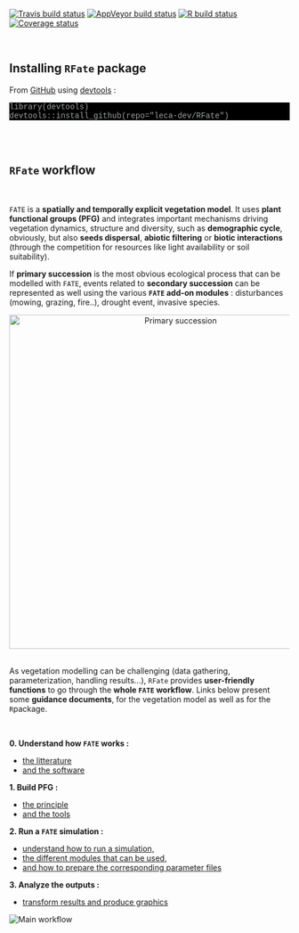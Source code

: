 [![Travis build status](https://travis-ci.org/leca-dev/RFate.svg?branch=RFate)](https://travis-ci.org/leca-dev/RFate)
[![AppVeyor build status](https://ci.appveyor.com/api/projects/status/github/leca-dev/RFate?branch=RFate&svg=true)](https://ci.appveyor.com/project/leca-dev/RFate)
[![R build status](https://github.com/leca-dev/RFate/workflows/R-CMD-check/badge.svg)](https://github.com/leca-dev/RFate/actions)
[![Coverage status](https://codecov.io/gh/leca-dev/RFate/branch/RFate/graph/badge.svg)](https://codecov.io/github/leca-dev/RFate?branch=RFate)


<style>
pre.bash {
 background-color: black;
 color: #9ea1a3;
 font-family: Consolas,Monaco,Lucida Console,Liberation Mono,DejaVu Sans Mono,Bitstream Vera Sans Mono,Courier New, monospace;
}
pre.grey {
 background-color: white;
 border-style: solid;
 border-color: #8b8d8f;
 color: #8b8d8f;
 font-family: Consolas,Monaco,Lucida Console,Liberation Mono,DejaVu Sans Mono,Bitstream Vera Sans Mono,Courier New, monospace;
}
.zoom p {
width:600px;
margin-left: auto;
margin-right: auto;
}
.zoom p:hover {
width:1200px;
position: relative;
z-index: 10;
}
</style>


<br/>


## <i class="fa fa-tools"></i> Installing `RFate` package

From [GitHub](https://github.com/leca-dev/RFate) using [devtools](https://cran.r-project.org/web/packages/devtools/index.html) :

<pre class = "bash">
library(devtools)
devtools::install_github(repo="leca-dev/RFate")
</pre>

<br/><br/>



## <i class="fas fa-shoe-prints"></i> `RFate` workflow

<br/>

`FATE` is a **spatially and temporally explicit vegetation model**. 
It uses **plant functional groups (PFG)** and integrates important 
mechanisms driving vegetation dynamics, structure and diversity, 
such as **demographic cycle**, obviously, but also **seeds dispersal**, 
**abiotic filtering** or **biotic interactions** (through the competition 
for resources like light availability or soil suitability).

If **primary succession** is the most obvious ecological process that 
can be modelled with `FATE`, events related to **secondary succession** 
can be represented as well using the various **`FATE` add-on modules** : 
disturbances (mowing, grazing, fire..), drought event, invasive species.

<div style="text-align:center;">
<img src="https://leca-dev.github.io/RFate/articles/pictures/SCHEMA_succession1.jpg" alt="Primary succession" style="width:600px;"></img>
</div>

<br/>

As vegetation modelling can be challenging (data gathering, parameterization, 
handling results...), `RFate` provides **user-friendly functions** to go through 
the **whole `FATE` workflow**. Links below present some **guidance documents**, for the 
vegetation model as well as for the `R`package.

<br/>

**0. Understand how `FATE` works :**

- [the litterature](https://leca-dev.github.io/RFate/articles/fate_tutorial_0_publications.html)
- [and the software](https://leca-dev.github.io/RFate/articles/fate_tutorial_0_modelling_framework.html)

**1. Build PFG :**

- [the principle](https://leca-dev.github.io/RFate/articles/fate_tutorial_1_PFG.html)
- [and the tools](https://leca-dev.github.io/RFate/articles/rfate_tutorial_1_PFG.html)
    
**2. Run a `FATE` simulation :**

- [understand how to run a simulation,](https://leca-dev.github.io/RFate/articles/fate_tutorial_2_RUN_SIMULATION.html)
- [the different modules that can be used,](https://leca-dev.github.io/RFate/articles/fate_tutorial_3_MODULES.html)
- [and how to prepare the corresponding parameter files](https://leca-dev.github.io/RFate/articles/rfate_tutorial_2_params.html)
    
**3. Analyze the outputs :**

- [transform results and produce graphics](https://leca-dev.github.io/RFate/articles/rfate_tutorial_3_graphics.html)


<div class="zoom">
<p><img src="https://leca-dev.github.io/RFate/articles/pictures/SCHEMA_FATE_WORKFLOW.png" alt="Main workflow"></img></p>
</div>

